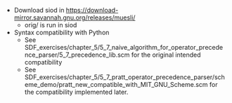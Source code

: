 - Download siod in https://download-mirror.savannah.gnu.org/releases/muesli/
  - orig/ is run in siod
- Syntax compatibility with Python
  - See SDF_exercises/chapter_5/5_7_naive_algorithm_for_operator_precedence_parser/5_7_precedence_lib.scm for the original intended compatibility
  - See SDF_exercises/chapter_5/5_7_pratt_operator_precedence_parser/scheme_demo/pratt_new_compatible_with_MIT_GNU_Scheme.scm for the compatibility implemented later.